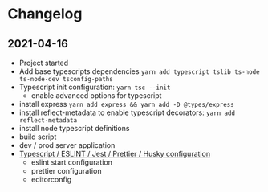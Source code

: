 # Changelog

## 2021-04-16

- Project started
- Add base typescripts dependencies `yarn add typescript tslib ts-node ts-node-dev tsconfig-paths`
- Typescript init configuration: `yarn tsc --init`
  - enable advanced options for typescript
- install express `yarn add express && yarn add -D @types/express`
- install reflect-metadata to enable typescript decorators: `yarn add reflect-metadata`
- install node typescript definitions
- build script
- dev / prod server application
- [Typescript / ESLINT / Jest / Prettier / Husky configuration](https://medium.com/@oxodesign/node-js-express-with-typescript-eslint-jest-prettier-and-husky-part-2-f129188ce404)
  - eslint start configuration
  - prettier configuration
  - editorconfig
